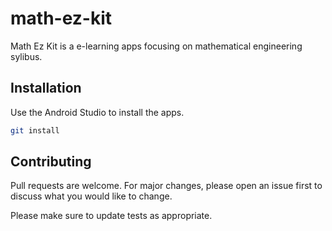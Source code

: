 # math-ez-kit

Math Ez Kit is a e-learning apps focusing on mathematical engineering sylibus.

## Installation

Use the Android Studio to install the apps.

```bash
git install 
```

## Contributing

Pull requests are welcome. For major changes, please open an issue first
to discuss what you would like to change.

Please make sure to update tests as appropriate.
